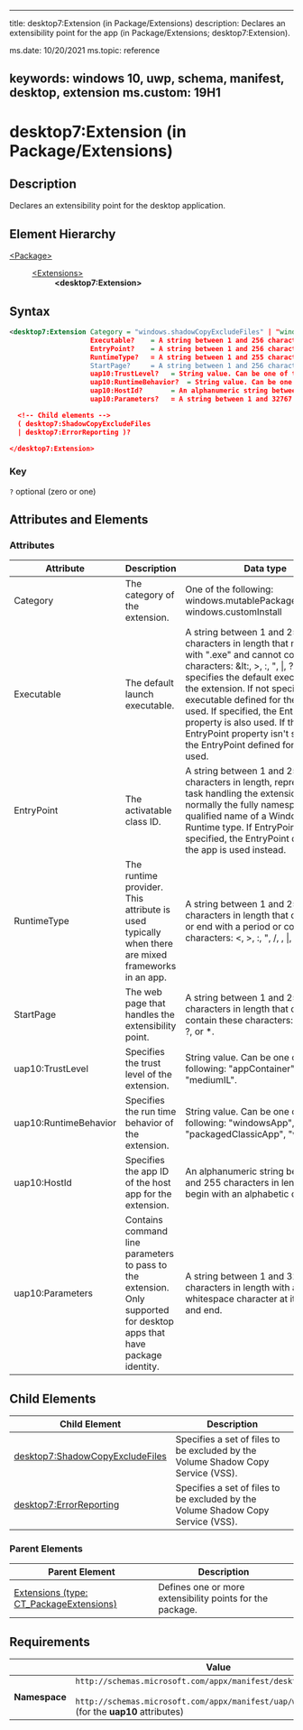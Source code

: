 ﻿---

title: desktop7:Extension (in Package/Extensions)
description: Declares an extensibility point for the app (in Package/Extensions; desktop7:Extension).

ms.date: 10/20/2021
ms.topic: reference


keywords: windows 10, uwp, schema, manifest, desktop, extension 
ms.custom: 19H1
---

# desktop7:Extension (in Package/Extensions)

## Description
Declares an extensibility point for the desktop application.

## Element Hierarchy
<dl>
<dt><a href="element-package.md">&lt;Package&gt;</a></dt>
<dd>
<dl>
<dt><a href="element-extensions.md">&lt;Extensions&gt;</a></dt>
<dd><b>&lt;desktop7:Extension&gt;</b></dd>
</dl>
</dd>
</dl>


## Syntax
``` xml
<desktop7:Extension Category = "windows.shadowCopyExcludeFiles" | "windows.errorReporting"
                    Executable?    = A string between 1 and 256 characters in length that must end with ".exe" and cannot contain these characters: <, >, :, ", \|, ?, or *. It specifies the default executable for the extension. If not specified, the executable defined for the app is used.  If specified, the EntryPoint property is also used. If that EntryPoint property isn't specified, the EntryPoint defined for the app is used.
                    EntryPoint?    = A string between 1 and 256 characters in length, representing the  task handling the extension. This is normally the fully namespace-qualified name of a Windows Runtime type. If EntryPoint is not specified, the EntryPoint defined for the app is used instead.
                    RuntimeType?   = A string between 1 and 255 characters in length that cannot start or end with a period or contain these characters: <, >, :, ", /, \, \|, ?, or *.
                    StartPage?     = A string between 1 and 256 characters in length that cannot contain these characters: <, >, :, ", \|, ?, or *.  
                    uap10:TrustLevel?   = String value. Can be one of the following: "appContainer", "mediumIL".
                    uap10:RuntimeBehavior?  = String value. Can be one of the following: "windowsApp", "packagedClassicApp", "win32App".
                    uap10:HostId?       = An alphanumeric string between 1 and 255 characters in length. Must begin with an alphabetic character.
                    uap10:Parameters?   = A string between 1 and 32767 characters in length with a non-whitespace character at its beginning and end. >

  <!-- Child elements -->
  ( desktop7:ShadowCopyExcludeFiles
  | desktop7:ErrorReporting )?

</desktop7:Extension>
```

### Key
`?` optional (zero or one)

## Attributes and Elements

### Attributes

| Attribute | Description | Data type | Required |
|-----------|-------------|-----------|----------|
| Category | The category of the extension. | One of the following: windows.mutablePackageDirectories, windows.customInstall | Yes |
| Executable | The default launch executable. | A string between 1 and 256 characters in length that must end with ".exe" and cannot contain these characters: &lt:, &gt;, :, ", &#124;, ?, or *. It specifies the default executable for the extension. If not specified, the executable defined for the app is used.  If specified, the EntryPoint property is also used. If that EntryPoint property isn't specified, the EntryPoint defined for the app is used. | No |
| EntryPoint | The activatable class ID. | A string between 1 and 256 characters in length, representing the task handling the extension. This is normally the fully namespace-qualified name of a Windows Runtime type. If EntryPoint is not specified, the EntryPoint defined for the app is used instead. | No |
| RuntimeType | The runtime provider. This attribute is used typically when there are mixed frameworks in an app. | A string between 1 and 255 characters in length that cannot start or end with a period or contain these characters: &lt;, &gt;, :, ", /, \, &#124;, ?, or *. | No |
| StartPage | The web page that handles the extensibility point. | A string between 1 and 256 characters in length that cannot contain these characters: &lt;, &gt;, :, ", &#124;, ?, or *. | No |
| uap10:TrustLevel | Specifies the trust level of the extension. | String value. Can be one of the following: "appContainer", "mediumIL".  | No |
| uap10:RuntimeBehavior | Specifies the run time behavior of the extension. | String value. Can be one of the following: "windowsApp", "packagedClassicApp", "win32App".  | No |
| uap10:HostId | Specifies the app ID of the host app for the extension. | An alphanumeric string between 1 and 255 characters in length. Must begin with an alphabetic character.  | No |
| uap10:Parameters | Contains command line parameters to pass to the extension. Only supported for desktop apps that have package identity. | A string between 1 and 32767 characters in length with a non-whitespace character at its beginning and end.  | No |

## Child Elements

| Child Element | Description |
|---------------|-------------|
| [desktop7:ShadowCopyExcludeFiles](element-desktop7-shadowcopyexcludefiles.md) | Specifies a set of files to be excluded by the Volume Shadow Copy Service (VSS).  |
| [desktop7:ErrorReporting](element-desktop7-shadowcopyexcludefiles.md) | Specifies a set of files to be excluded by the Volume Shadow Copy Service (VSS).  |


### Parent Elements

| Parent Element | Description |
|---------------|-------------|
| [Extensions (type: CT_PackageExtensions)](element-extensions.md) | Defines one or more extensibility points for the package. |  

## Requirements

|               |        Value                                                     |
|---------------|-------------------------------------------------------------|
| **Namespace** | `http://schemas.microsoft.com/appx/manifest/desktop/windows10/6`<br/><br/>`http://schemas.microsoft.com/appx/manifest/uap/windows10/10` (for the **uap10** attributes) |
